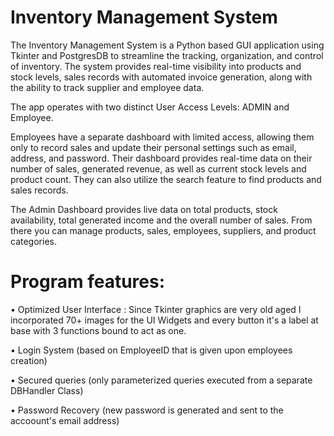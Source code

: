 # Inventory Management System

The Inventory Management System is a Python based GUI application using Tkinter and PostgresDB to streamline the tracking, organization, and control of inventory.
The system provides real-time visibility into products and stock levels, sales records with automated invoice generation, along with the ability to track supplier and employee data.

The app operates with two distinct User Access Levels: ADMIN and Employee. 

Employees have a separate dashboard with limited access, allowing them only to record sales and update their personal settings such as email, address, and password.
Their dashboard provides real-time data on their number of sales, generated revenue, as well as current stock levels and product count. They can also utilize the search feature to find products and sales records.

The Admin Dashboard provides live data on total products, stock availability, total generated income and the overall number of sales. From there you can manage products, sales, employees, suppliers, and product categories. 

# Program features:

• Optimized User Interface : Since Tkinter graphics are very old aged I incorporated 70+ images for the UI Widgets and every button it's a label at base with 3 functions bound to act as one.

• Login System (based on EmployeeID that is given upon employees creation)

• Secured queries (only parameterized queries executed from a separate DBHandler Class)

• Password Recovery (new password is generated and sent to the accoount's email address)
